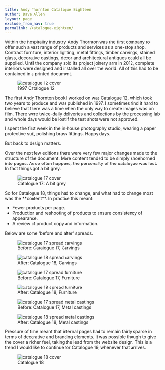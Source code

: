 ```yaml
---
title: Andy Thornton Catalogue Eighteen
author: Dave Allen
layout: page
exclude_from_nav: true
permalink: /catalogue-eighteen/
---
```

Within the hospitality industry, Andy Thornton was the first company to offer such a vast range of products and services as a one-stop shop. Contract furniture, interior lighting, metal fittings, timber carvings, stained glass, decorative castings, decor and architectural antiques could all be supplied. Until the company sold its project joinery arm in 2012, complete interiors were designed and installed all over the world. All of this had to be contained in a printed document.

<figure><img src="../images/cover-CAT12-2ndEd.jpg" alt="catalogue 12 cover"><figcaption>1997 Catalogue 12</figcaption></figure>
The first Andy Thornton book I worked on was Catalogue 12, which took two years to produce and was published in 1997. I sometimes find it hard to believe that there was a time when the only way to create images was on film. There were twice-daily deliveries and collections by the processing lab and whole days would be lost if the test shots were not approved.

I spent the first week in the in-house photography studio, wearing a paper protective suit, polishing brass fittings. Happy days.

But back to design matters.

Over the next few editions there were very few major changes made to the structure of the document. More content tended to be simply shoehorned into pages. As so often happens, the personality of the catalogue was lost. In fact things got a bit grey.

<figure><img src="../images/cover-cat17.png" alt="catalogue 17 cover"><figcaption>Catalogue 17: A bit grey</figcaption></figure>
So for Catalogue 18, things had to change, and what had to change most was the **content**. In practice this meant:

-	Fewer products per page.
-	Production and reshooting of products to ensure consistency of appearance.
-	A review of product copy and information.

Below are some 'before and after' spreads.


<figure><img src="../images/ATCAT17-344-345.jpg" alt="catalogue 17 spread carvings"><figcaption>Before: Catalogue 17, Carvings</figcaption></figure>

<figure><img src="../images/CAT18-408-409.jpg" alt="catalogue 18 spread carvings"><figcaption>After: Catalogue 18, Carvings</figcaption></figure>

<figure><img src="../images/ATCAT17-010-011.jpg" alt="catalogue 17 spread furniture"><figcaption>Before: Catalogue 17, Furniture</figcaption></figure>

<figure><img src="../images/CAT18-034-035.jpg" alt="catalogue 18 spread furniture"><figcaption>After: Catalogue 18, Furniture</figcaption></figure>

<figure><img src="../images/ATCAT17-332-333.jpg" alt="catalogue 17 spread metal castings"><figcaption>Before: Catalogue 17, Metal castings</figcaption></figure>

<figure><img src="../images/CAT18-390-391.jpg" alt="catalogue 18 spread metal castings"><figcaption>After: Catalogue 18, Metal castings</figcaption></figure>


Pressure of time meant that internal pages had to remain fairly sparse in terms of decorative and branding elements. It was possible though to give the cover a richer feel, taking the lead from the website design. This is a trend I would like to continue for Catalogue 19, whenever that arrives.

<figure><img src="../images/cover-cat18-large.jpg" alt="catalogue 18 cover"><figcaption>Catalogue 18</figcaption></figure>

